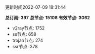 更新时间2022-07-09 18:31:44

**总订阅: 397**
**总节点: 15106**
**有效节点: 3062**
- v2ray节点: 1752
- ss节点: 658
- trojan节点: 274
- ssr节点: 378
